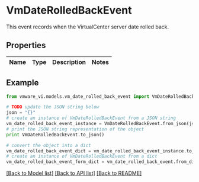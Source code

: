 # VmDateRolledBackEvent

This event records when the VirtualCenter server date rolled back. 

## Properties
Name | Type | Description | Notes
------------ | ------------- | ------------- | -------------

## Example

```python
from vmware_vi.models.vm_date_rolled_back_event import VmDateRolledBackEvent

# TODO update the JSON string below
json = "{}"
# create an instance of VmDateRolledBackEvent from a JSON string
vm_date_rolled_back_event_instance = VmDateRolledBackEvent.from_json(json)
# print the JSON string representation of the object
print VmDateRolledBackEvent.to_json()

# convert the object into a dict
vm_date_rolled_back_event_dict = vm_date_rolled_back_event_instance.to_dict()
# create an instance of VmDateRolledBackEvent from a dict
vm_date_rolled_back_event_form_dict = vm_date_rolled_back_event.from_dict(vm_date_rolled_back_event_dict)
```
[[Back to Model list]](../README.md#documentation-for-models) [[Back to API list]](../README.md#documentation-for-api-endpoints) [[Back to README]](../README.md)


